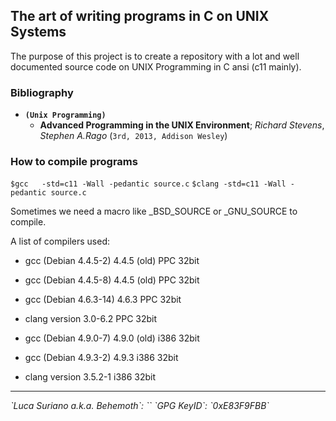 ## The art of writing programs in C on UNIX Systems

The purpose of this project is to create a repository with a lot and well 
documented source code on UNIX Programming in C ansi (c11 mainly).

### Bibliography

- **`(Unix Programming)`**
  * **Advanced Programming in the UNIX Environment**; *Richard Stevens*, *Stephen A.Rago* (`3rd, 2013, Addison Wesley`)

### How to compile programs

`$gcc   -std=c11 -Wall -pedantic source.c`
`$clang -std=c11 -Wall -pedantic source.c`

Sometimes we need a macro like _BSD_SOURCE or _GNU_SOURCE to compile.

A list of compilers used:

* gcc (Debian 4.4.5-2)  4.4.5 (old)     PPC  32bit
* gcc (Debian 4.4.5-8)  4.4.5 (old)     PPC  32bit
* gcc (Debian 4.6.3-14) 4.6.3           PPC  32bit
* clang version 3.0-6.2                 PPC  32bit

* gcc (Debian 4.9.0-7)  4.9.0 (old)     i386 32bit
* gcc (Debian 4.9.3-2)  4.9.3           i386 32bit
* clang version 3.5.2-1                 i386 32bit

<hr />

<address>`Luca Suriano a.k.a. Behemoth`: `<behemoth _at_ autistici _dot_ org>`
`GPG KeyID`: `0xE83F9FBB`</address>
